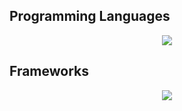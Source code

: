 <h2>Programming Languages</h2>
<p align="center">
  <a href="https://skillicons.dev">
    <img src="https://skillicons.dev/icons?i=py,ts,js,bash,java,cpp,c,lua&perline=4" />
  </a>
</p>

<h2>Frameworks</h2>
<p align="center">
  <a href="https://skillicons.dev">
    <img src="https://skillicons.dev/icons?i=vue,flask,tailwind" />
  </a>
</p>
